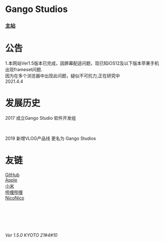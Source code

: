 
<html>
  <head>
    <meta charset = 'gb2312'/>
  </head>
  <body>
    <h1>Gango Studios</h1>
      <h3><a href = "UntitledFrameset-2.html">主站</a>
        <br/>
      </h3>
    <h1>公告</h1>
      <p>   1.本网站Ver1.5版本已完成，因屏幕配适问题，现已知iOS12及以下版本苹果手机出现frameset问题.<br/>因为在多个浏览器中出现此问题，疑似不可抗力,正在研究中<br/>        2021.4.4</p>
    <h1>发展历史</h1>
      <p>2017    成立Gango Studio 软件开发组</p>
       <br/>
      <p>2019    新增VLOG产品线 更名为 Gango Studios</p>
    <h1>友链</h1>
      <p>
        <a href = "https://www.github.com">GitHub</a>
        <br/>
        <a href = "https://www.apple.com">Apple</a>
        <br/>
        <a href = "https://www.mi.com">小米</a>
        <br/>
        <a href = "https://www.bilibili.com">哔哩哔哩</a>
        <br/>
        <a href = "https://www.nicovideo.jp">NicoNico</a>
      </p>
     <!--<h1>公告</h1>
      <p>   1.本网站Ver1.5版本已完成，因屏幕配适问题，现已知iOS12及以下版本苹果手机出现frameset问题.<br/>因为在多个浏览器中出现此问题，疑似不可抗力,正在研究中<br/>        2021.4.4</p>
    <h1>发展历史</h1>
      <p>2017    成立Gango Studio 软件开发组</p>
       <br/>
      <p>2019    新增VLOG产品线 更名为 Gango Studios</p>-->
    <br/> 
    <br/>
    <br/>
    <br/>
    <h6>Ver 1.5.0  KYOTO    21#4#10 </h6>
  </body>
</html>
